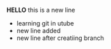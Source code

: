 **HELLO** this is a new line
- learning git in utube
- new line added
- new line after creatiing branch
